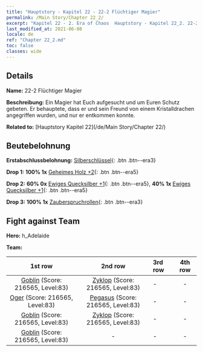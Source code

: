 ```yaml
---
title: "Hauptstory - Kapitel 22 - 22-2 Flüchtiger Magier"
permalink: /Main Story/Chapter 22_2/
excerpt: "Kapitel 22 - 2. Era of Chaos  Hauptstory - Kapitel 22_2. 22-2 Flüchtiger Magier"
last_modified_at: 2021-06-08
locale: de
ref: "Chapter 22_2.md"
toc: false
classes: wide
---
```


## Details

 **Name:** 22-2 Flüchtiger Magier

 **Beschreibung:** Ein Magier hat Euch aufgesucht und um Euren Schutz gebeten. Er behauptete, dass er und sein Freund von einem Kristalldrachen angegriffen wurden, und nur er entkommen konnte.

 **Related to:** [Hauptstory Kapitel 22](/de/Main Story/Chapter 22/)

## Beutebelohnung

 **Erstabschlussbelohnung:** [Silberschlüssel](/ItemsDE/con_693/){: .btn .btn--era3}

 **Drop 1:** **100% 1x** [Geheimes Holz +2](/ItemsDE/mat_76/){: .btn .btn--era5}

 **Drop 2:** **60% 0x** [Ewiges Quecksilber +1](/ItemsDE/mat_70/){: .btn .btn--era5}, **40% 1x** [Ewiges Quecksilber +1](/ItemsDE/mat_70/){: .btn .btn--era5}

 **Drop 3:** **100% 1x** [Zauberspruchrollen](/ItemsDE/con_694/){: .btn .btn--era3}


## Fight against Team
 **Hero:** h_Adelaide

 **Team:**


  | 1st row | 2nd row | 3rd row | 4th row |
  |:----:|:----:|:----|:----:|
  | [Goblin](/de/units/Goblin/) (Score: 216565, Level:83)  | [Zyklop](/de/units/Cyclops/) (Score: 216565, Level:83)  | - | - |
  | [Oger](/de/units/Ogre/) (Score: 216565, Level:83)  | [Pegasus](/de/units/Pegasus/) (Score: 216565, Level:83)  | - | - |
  | [Goblin](/de/units/Goblin/) (Score: 216565, Level:83)  | [Zyklop](/de/units/Cyclops/) (Score: 216565, Level:83)  | - | - |
  | [Goblin](/de/units/Goblin/) (Score: 216565, Level:83)  | - | - | - |


